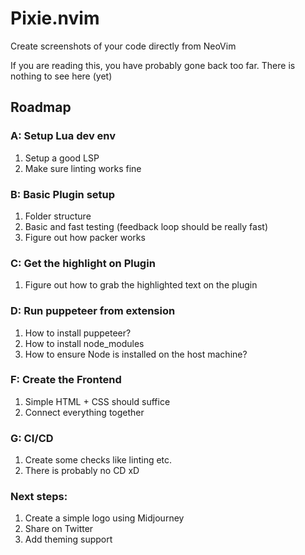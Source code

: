 # Pixie.nvim

Create screenshots of your code directly from NeoVim

If you are reading this, you have probably gone back too far. There is nothing to see here (yet) 

## Roadmap

### A: Setup Lua dev env
  1. Setup a good LSP
  2. Make sure linting works fine

### B: Basic Plugin setup
  1. Folder structure
  2. Basic and fast testing (feedback loop should be really fast)
  3. Figure out how packer works

### C: Get the highlight on Plugin
  1. Figure out how to grab the highlighted text on the plugin

### D: Run puppeteer from extension
  1. How to install puppeteer?
  2. How to install node_modules
  3. How to ensure Node is installed on the host machine?

### F: Create the Frontend
  1. Simple HTML + CSS should suffice
  2. Connect everything together

### G: CI/CD
  1. Create some checks like linting etc.
  2. There is probably no CD xD

### Next steps:
  1. Create a simple logo using Midjourney
  2. Share on Twitter
  3. Add theming support
